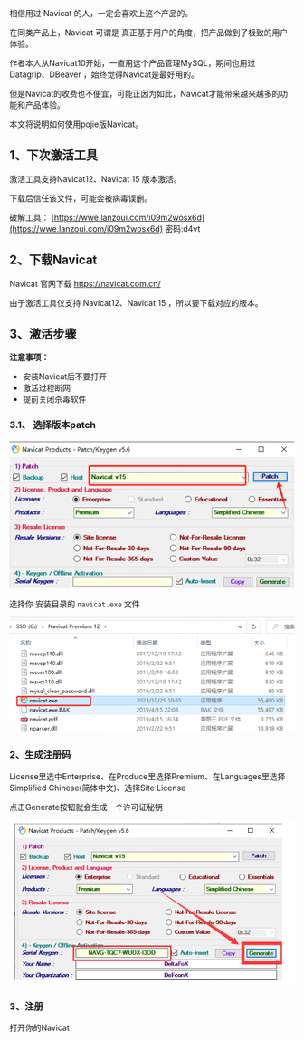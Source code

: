 相信用过 Navicat 的人，一定会喜欢上这个产品的。



在同类产品上，Navicat 可谓是 真正基于用户的角度，把产品做到了极致的用户体验。



作者本人从Navicat10开始，一直用这个产品管理MySQL，期间也用过Datagrip、DBeaver ，始终觉得Navicat是最好用的。



但是Navicat的收费也不便宜，可能正因为如此，Navicat才能带来越来越多的功能和产品体验。


本文将说明如何使用pojie版Navicat。


## 1、下次激活工具

激活工具支持Navicat12、Navicat 15 版本激活。


下载后信任该文件，可能会被病毒误删。

破解工具：
[https://wwe.lanzoui.com/i09m2wosx6d](https://wwe.lanzoui.com/i09m2wosx6d)
密码:d4vt


## 2、下载Navicat

Navicat 官网下载 https://navicat.com.cn/

由于激活工具仅支持 Navicat12、Navicat 15 ，所以要下载对应的版本。

 

## 3、激活步骤

**注意事项：**

- 安装Navicat后不要打开
- 激活过程断网
- 提前关闭杀毒软件

###  3.1、 选择版本patch

![](picture/image-20240202181800807.png)

选择你 安装目录的  `navicat.exe` 文件

![](picture/image-20240202182100422.png)



### 2、生成注册码

License里选中Enterprise、在Produce里选择Premium、在Languages里选择Simplified Chinese(简体中文)、选择Site License

点击Generate按钮就会生成一个许可证秘钥

![image-20240202182401474](picture/image-20240202182401474.png)

### 3、注册

打开你的Navicat